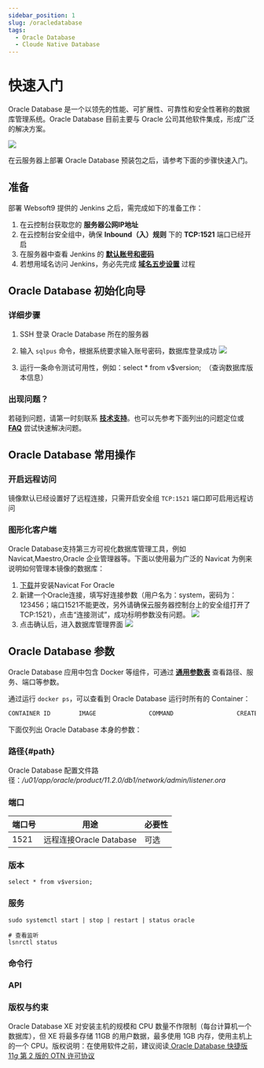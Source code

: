 ```yaml
---
sidebar_position: 1
slug: /oracledatabase
tags:
  - Oracle Database
  - Cloude Native Database
---
```


# 快速入门

Oracle Database 是一个以领先的性能、可扩展性、可靠性和安全性著称的数据库管理系统。Oracle Database 目前主要与 Oracle 公司其他软件集成，形成广泛的解决方案。  

![](http://libs.websoft9.com/Websoft9/DocsPicture/zh/oracle_database/oracle-database-1024x410.jpg)


在云服务器上部署 Oracle Database 预装包之后，请参考下面的步骤快速入门。

## 准备

部署 Websoft9 提供的 Jenkins 之后，需完成如下的准备工作：

1. 在云控制台获取您的 **服务器公网IP地址** 
2. 在云控制台安全组中，确保 **Inbound（入）规则** 下的 **TCP:1521** 端口已经开启
3. 在服务器中查看 Jenkins 的 **[默认账号和密码](./setup/credentials)**  
4. 若想用域名访问  Jenkins，务必先完成 **[域名五步设置](./administrator/domain_step)** 过程


## Oracle Database 初始化向导

### 详细步骤

1.  SSH 登录 Oracle Database 所在的服务器

2.  输入 `sqlpus` 命令，根据系统要求输入账号密码，数据库登录成功
    ![](http://libs.websoft9.com/Websoft9/DocsPicture/zh/oracle_database/oracle11gex-sqlrun-websoft9.png)

3.  运行一条命令测试可用性，例如：select * from v$version;  （查询数据库版本信息）


### 出现问题？

若碰到问题，请第一时刻联系 **[技术支持](./helpdesk)**。也可以先参考下面列出的问题定位或  **[FAQ](./faq#setup)** 尝试快速解决问题。


## Oracle Database 常用操作

### 开启远程访问

镜像默认已经设置好了远程连接，只需开启安全组 `TCP:1521` 端口即可启用远程访问

### 图形化客户端

Oracle Database支持第三方可视化数据库管理工具，例如 Navicat,Maestro,Oracle 企业管理器等。下面以使用最为广泛的 Navicat 为例来说明如何管理本镜像的数据库：

1.  [下载](http://www.navicat.com.cn/download/navicat-for-oracle)并安装Navicat For Oracle
2.  新建一个Oracle连接，填写好连接参数（用户名为：system，密码为：123456；端口1521不能更改，另外请确保云服务器控制台上的安全组打开了TCP:1521），点击“连接测试”，成功标明参数没有问题。
    ![](http://libs.websoft9.com/Websoft9/DocsPicture/zh/oracle_database/oracle11gex-conn-websoft9.png)
3.  点击确认后，进入数据库管理界面
    ![](http://libs.websoft9.com/Websoft9/DocsPicture/zh/oracle_database/oracle11gex-ui-websoft9.png)

## Oracle Database 参数

Oracle Database 应用中包含 Docker 等组件，可通过 **[通用参数表](./setup/parameter)** 查看路径、服务、端口等参数。

通过运行 `docker ps`，可以查看到 Oracle Database 运行时所有的 Container：

```bash
CONTAINER ID        IMAGE               COMMAND                  CREATED             STATUS              PORTS                                NAMES
```


下面仅列出 Oracle Database 本身的参数：

### 路径{#path}

Oracle Database 配置文件路径：*/u01/app/oracle/product/11.2.0/db1/network/admin/listener.ora*  

### 端口

| 端口号 | 用途                                          | 必要性 |
| ------ | --------------------------------------------- | ------ |
| 1521   | 远程连接Oracle Database | 可选   |


### 版本

```shell
select * from v$version;
```

### 服务

```shell
sudo systemctl start | stop | restart | status oracle

# 查看监听
lsnrctl status
```

### 命令行

### API

### 版权与约束

Oracle Database XE 对安装主机的规模和 CPU 数量不作限制（每台计算机一个数据库），但 XE 将最多存储 11GB 的用户数据，最多使用 1GB 内存，使用主机上的一个 CPU。版权说明：在使用软件之前，建议阅读[ Oracle Database 快捷版 11*g* 第 2 版的 OTN 许可协议](http://www.oracle.com/technetwork/licenses/database-11g-express-license-459621.html)



